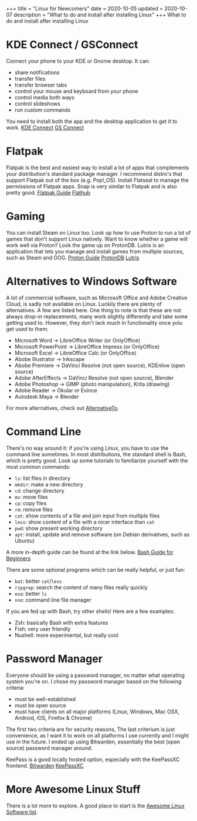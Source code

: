 +++
title = "Linux for Newcomers"
date = 2020-10-05
updated = 2020-10-07
description = "What to do and install after installing Linux"
+++
What to do and install after installing Linux

# KDE Connect / GSConnect
Connect your phone to your KDE or Gnome desktop. It can:
 - share notifications
 - transfer files
 - transfer browser tabs
 - control your mouse and keyboard from your phone
 - control media both ways
 - control slideshows
 - run custom commands

You need to install both the app and the desktop application to get it to work.
<span class="button-row">
  [KDE Connect](https://kdeconnect.kde.org/)
  [GS Connect](https://extensions.gnome.org/extension/1319/gsconnect/)
</span>

# Flatpak
Flatpak is the best and easiest way to install a lot of apps that 
complements your distribution's standard package manager. I
recommend distro's that support Flatpak out of the box (e.g.
Pop!_OS). Install Flatseal to manage the permissions of Flatpak
apps. Snap is very similar to Flatpak and is also pretty good.
<span class="button-row">
  [Flatpak Guide](https://itsfoss.com/flatpak-guide/)
  [Flathub](https://flathub.org/home)
</span>

# Gaming
You can install Steam on Linux too. Look up how to use Proton to
run a lot of games that don't support Linux natively. Want to know
whether a game will work well via Proton? Look the game up on
ProtonDB. Lutris is an application that lets you manage and 
install games from multiple sources, such as Steam and GOG.
<span class="button-row">
  [Proton Guide](https://segmentnext.com/2018/12/06/steam-proton-guide/)
  [ProtonDB](https://www.protondb.com/)
  [Lutris](https://lutris.net/)
</span>

# Alternatives to Windows Software
A lot of commercial software, such as Microsoft Office and Adobe
Creative Cloud, is sadly not available on Linux. Luckily there
are plenty of alternatives. A few are listed here. One thing to
note is that these are not always drop-in replacements, many
work slightly differently and take some getting used to.
However, they don't lack much in functionality once yoiu get
used to them.
 - Microsoft Word &rarr; LibreOffice Writer (or OnlyOffice)
 - Microsoft PowerPoint &rarr; LibreOffice Impress (or OnlyOffice)
 - Microsoft Excel &rarr; LibreOffice Calc (or OnlyOffice)
 - Abobe Illustrator &rarr; Inkscape
 - Abobe Premiere &rarr; DaVinci Resolve (not open source), KDEnlive (open source)
 - Adobe AfterEffects &rarr; DaVinci Resolve (not open source), Blender
 - Adobe Photoshop &rarr; GIMP (photo manipulation), Krita (drawing)
 - Adobe Reader &rarr; Okular or Evince
 - Autodesk Maya &rarr; Blender

For more alternatives, check out [AlternativeTo](https://alternativeto.net).

# Command Line
There's no way around it: if you're using Linux, you have to use
the command line sometimes. In most distributions, the standard
shell is Bash, which is pretty good. Look up some tutorials to
familiarize yourself with the most common commands:
 - <code>ls</code>: list files in directory
 - <code>mkdir</code>: make a new directory
 - <code>cd</code>: change directory
 - <code>mv</code>: move files
 - <code>cp</code>: copy files
 - <code>rm</code>: remove files
 - <code>cat</code>: show contents of a file and join input from multiple files
 - <code>less</code>: show content of a file with a nicer interface than <code>cat</code>
 - <code>pwd</code>: show present working directory
 - <code>apt</code>: install, update and remove software (on Debian derivatives, such as Ubuntu)

A more in-depth guide can be found at the link below.
<span class="button-row">
  [Bash Guide for Beginners](https://towardsdatascience.com/basics-of-bash-for-beginners-92e53a4c117a)
</span>

There are some optional programs which can be really helpful, or just fun:
 - <code>bat</code>: better <code>cat</code>/<code>less</code>
 - <code>ripgrep</code>: search the content of many files really quickly
 - <code>exa</code>: better <code>ls</code>
 - <code>nnn</code>: command line file manager

If you are fed up with Bash, try other shells! Here are a few examples:
 - Zsh: basically Bash with extra features
 - Fish: very user friendly
 - Nushell: more experimental, but really cool

# Password Manager
Everyone should be using a password manager, no matter what
operating system you're on. I chose my password manager based 
on the following criteria:
 - must be well-established
 - must be open source
 - must have clients on all major platforms (Linux, Windows, Mac
   OSX, Android, iOS, Firefox & Chrome)

The first two criteria are for security reasons, The last criterium is just
convenience, as I want it to work on all platforms I use currently
and I might use in the future. I ended up using Bitwarden,
essentially the best (open source) password manager around.

KeePass is a good locally hosted option, especially with the 
KeePassXC frontend.
<span class="button-row">
  [Bitwarden](https://bitwarden.com)
  [KeePassXC](https://keepassxc.org/)
</span>

# More Awesome Linux Stuff
There is a lot more to explore. A good place to start is the
[Awesome Linux Software list](https://github.com/luong-komorebi/Awesome-Linux-Software).
